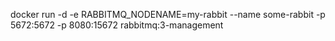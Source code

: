 docker run -d -e RABBITMQ_NODENAME=my-rabbit --name some-rabbit -p 5672:5672 -p 8080:15672 rabbitmq:3-management
